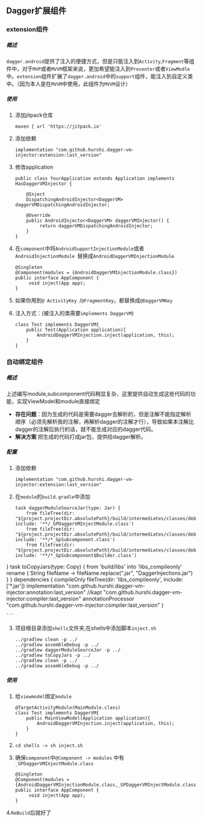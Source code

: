 ## Dagger扩展组件

### extension组件
##### 概述
`dagger.android`提供了注入的便捷方式，但是只能注入到`Activity`,`Fragment`等组件中，对于`MVP`或者`MVVM`框架来说，更加希望能注入到`Presenter`或者`ViewModle`中。`extension`组件扩展了`dagger.android`中的`support`组件，能注入到自定义类中。（因为本人是在`MVVM`中使用，此组件为`MVVM`设计）
##### 使用
1. 添加jitpack仓库

	```
	maven { url 'https://jitpack.io'
	```
2. 添加依赖

	```
	implementation "com.github.hurshi.dagger-vm-injector:extension:last_version"
	```
3. 修改application

	```
	public class YourApplication extends Application implements HasDaggerVMInjector {

		@Inject
    	DispatchingAndroidInjector<DaggerVM> daggerVMDispatchingAndroidInjector;

    	@Override
    	public AndroidInjector<DaggerVM> daggerVMInjector() {
       	     return daggerVMDispatchingAndroidInjector;
    	}
	}
	```
4. 在`component`中将`AndroidSupportInjectionModule`或者`AndroidInjectionModule `替换成`AndroidDaggerVMInjectionModule `

	```
	@Singleton
   @Component(modules = {AndroidDaggerVMInjectionModule.class})
   public interface AppComponent {
   	     void inject(App app);
   }

	```
5. 如果你用到`@ ActivityKey `/`@FragmentKey`，都替换成`@DaggerVMKey `
6. 注入方式：(被注入的类需要`implements DaggerVM`)

	```
	class Test implements DaggerVM{
    	public Test(Application application){
        	AndroidDaggerVMInjection.inject(application, this);
   		}
 	}
	```


### 自动绑定组件
##### 概述
上述编写module,subcomponent代码稍显复杂，这里提供自动生成这些代码的功能，实现ViewModel和module直接绑定

* **存在问题**：因为生成的代码是需要dagger去解析的，但是注解不能指定解析顺序（必须先解析我的注解，再解析dagger的注解才行），导致如果本注解比dagger的注解后执行的话，就不能生成对应的dagger代码。
* **解决方案** 把生成的代码打成jar包，提供给dagger解析。

##### 配置
1. 添加依赖

	```
	implementation "com.github.hurshi.dagger-vm-injector:extension:last_version"
	```
2. 在`module`的`build.gradle`中添加

	```
	task daggerModuleSourceJar(type: Jar) {
    	from fileTree(dir: "${project.projectDir.absolutePath}/build/intermediates/classes/debug", include: '**/_GPDaggerVMInjectModule.class')
    	from fileTree(dir: "${project.projectDir.absolutePath}/build/intermediates/classes/debug", include: '**/*_GpSubcomponent.class')
    	from fileTree(dir: "${project.projectDir.absolutePath}/build/intermediates/classes/debug", include: '**/*_GpSubcomponent$Builder.class')
}
task toCopyJars(type: Copy) {
    	from 'build/libs'
	    into 'libs_compileonly'
   		rename { String fileName ->
      		fileName.replace(".jar", "DaggerInjections.jar")
    	}
}
dependencies {
    	compileOnly fileTree(dir: 'libs_compileonly', include: ['*.jar'])
    	implementation "com.github.hurshi.dagger-vm-injector:annotation:last_version"
    	//kapt "com.github.hurshi.dagger-vm-injector:compiler:last_version"
    	annotationProcessor "com.github.hurshi.dagger-vm-injector:compiler:last_version"
}

	```
3. 项目根目录添加`shells`文件夹,在shells中添加脚本`inject.sh`

	```
	../gradlew clean -p ../
	../gradlew assembleDebug -p ../
	../gradlew daggerModuleSourceJar -p ../
	../gradlew toCopyJars -p ../
	../gradlew clean -p ../
	../gradlew assembleDebug -p ../
	```


##### 使用
1. 给`viewmodel`绑定`module`

	```
	@TargetActivityModule(MainModule.class)
	class Test implements DaggerVM{
   		public MainViewModel(Application application){
       		AndroidDaggerVMInjection.inject(application, this);
    	}
	}
	```
2. `cd shells -> sh inject.sh`
3. 确保`component`中`@Component -> modules` 中有 `_GPDaggerVMInjectModule.class`

	```
	@Singleton
   @Component(modules = {AndroidDaggerVMInjectionModule.class,_GPDaggerVMInjectModule.class})
   public interface AppComponent {
   	     void inject(App app);
   }
   ```

4.`ReBuild`后就好了





